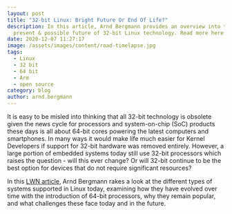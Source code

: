 ```yaml
---
layout: post
title: "32-bit Linux: Bright Future Or End Of Life?"
description: In this article, Arnd Bergmann provides an overview into the past,
  present & possible future of 32-bit Linux technology. Read more here.
date: 2020-12-07 11:27:17
image: /assets/images/content/road-timelapse.jpg
tags:
  - Linux
  - 32 bit
  - 64 bit
  - Arm
  - open source
category: blog
author: arnd.bergmann
---
```

It is easy to be misled into thinking that all 32-bit technology is obsolete given the news cycle for processors and system-on-chip (SoC) products these days is all about 64-bit cores powering the latest computers and smartphones. In many ways it would make life much easier for Kernel Developers if support for 32-bit hardware was removed entirely. However, a large portion of embedded systems today still use 32-bit processors which raises the question - will this ever change? Or will 32-bit continue to be the best option for devices that do not require significant resources?

In this [LWN article](https://lwn.net/Articles/838807/), Arnd Bergmann rakes a look at the different types of systems supported in Linux today, examining how they have evolved over time with the introduction of 64-bit processors, why they remain popular, and what challenges these face today and in the future.